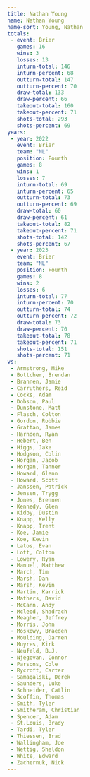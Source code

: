 ```yaml
---
title: Nathan Young
name: Nathan Young
name-sort: Young, Nathan
totals:
 - event: Brier
   games: 16
   wins: 3
   losses: 13
   inturn-total: 146
   inturn-percent: 68
   outturn-total: 147
   outturn-percent: 70
   draw-total: 133
   draw-percent: 66
   takeout-total: 160
   takeout-percent: 71
   shots-total: 293
   shots-percent: 69
years:
 - year: 2022
   event: Brier
   team: "NL"
   position: Fourth
   games: 8
   wins: 1
   losses: 7
   inturn-total: 69
   inturn-percent: 65
   outturn-total: 73
   outturn-percent: 69
   draw-total: 60
   draw-percent: 61
   takeout-total: 82
   takeout-percent: 71
   shots-total: 142
   shots-percent: 67
 - year: 2023
   event: Brier
   team: "NL"
   position: Fourth
   games: 8
   wins: 2
   losses: 6
   inturn-total: 77
   inturn-percent: 70
   outturn-total: 74
   outturn-percent: 72
   draw-total: 73
   draw-percent: 70
   takeout-total: 78
   takeout-percent: 71
   shots-total: 151
   shots-percent: 71
vs:
 - Armstrong, Mike
 - Bottcher, Brendan
 - Brannen, Jamie
 - Carruthers, Reid
 - Cocks, Adam
 - Dobson, Paul
 - Dunstone, Matt
 - Flasch, Colton
 - Gordon, Robbie
 - Grattan, James
 - Harnden, Ryan
 - Hebert, Ben
 - Higgs, Jake
 - Hodgson, Colin
 - Horgan, Jacob
 - Horgan, Tanner
 - Howard, Glenn
 - Howard, Scott
 - Janssen, Patrick
 - Jensen, Trygg
 - Jones, Brennen
 - Kennedy, Glen
 - Kidby, Dustin
 - Knapp, Kelly
 - Knapp, Trent
 - Koe, Jamie
 - Koe, Kevin
 - Latos, Evan
 - Lott, Colton
 - Lowery, Ryan
 - Manuel, Matthew
 - March, Tim
 - Marsh, Dan
 - Marsh, Kevin
 - Martin, Karrick
 - Mathers, David
 - McCann, Andy
 - Mcleod, Shadrach
 - Meagher, Jeffrey
 - Morris, John
 - Moskowy, Braeden
 - Moulding, Darren
 - Muyres, Kirk
 - Neufeld, B.J.
 - Njegovan, Connor
 - Parsons, Cole
 - Rycroft, Carter
 - Samagalski, Derek
 - Saunders, Luke
 - Schneider, Catlin
 - Scoffin, Thomas
 - Smith, Tyler
 - Smitheram, Christian
 - Spencer, Adam
 - St.Louis, Brady
 - Tardi, Tyler
 - Thiessen, Brad
 - Wallingham, Joe
 - Wettig, Sheldon
 - White, Edward
 - Zachernuk, Nick
---
```

